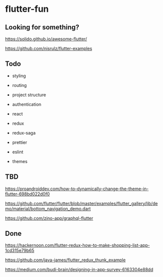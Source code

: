 # flutter-fun

## Looking for something?

https://solido.github.io/awesome-flutter/

https://github.com/nisrulz/flutter-examples

## Todo

* styling
* routing
* project structure
* authentication


* react
* redux
* redux-saga


* prettier
* eslint
* themes


## TBD

https://proandroiddev.com/how-to-dynamically-change-the-theme-in-flutter-698bd022d0f0

https://github.com/flutter/flutter/blob/master/examples/flutter_gallery/lib/demo/material/bottom_navigation_demo.dart

https://github.com/zino-app/graphql-flutter



## Done

https://hackernoon.com/flutter-redux-how-to-make-shopping-list-app-1cd315e79b65

https://github.com/java-james/flutter_redux_thunk_example

https://medium.com/budi-brain/designing-in-app-survey-6163304e88dd

